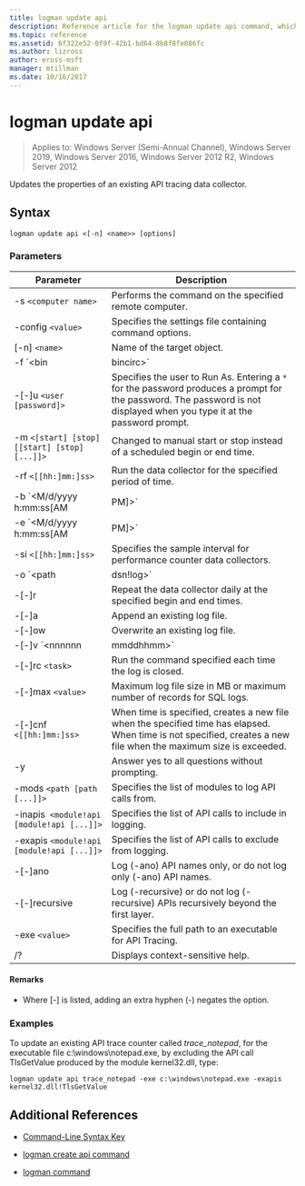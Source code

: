 ```yaml
---
title: logman update api
description: Reference article for the logman update api command, which updates the properties of an existing API tracking data collector.
ms.topic: reference
ms.assetid: 6f322e52-0f9f-42b1-bd64-8b8f8fe086fc
ms.author: lizross
author: eross-msft
manager: mtillman
ms.date: 10/16/2017
---
```


# logman update api

> Applies to: Windows Server (Semi-Annual Channel), Windows Server 2019, Windows Server 2016, Windows Server 2012 R2, Windows Server 2012

Updates the properties of an existing API tracing data collector.

## Syntax

```
logman update api <[-n] <name>> [options]
```

### Parameters

| Parameter | Description |
| --------- | ----------- |
| -s `<computer name>` | Performs the command on the specified remote computer. |
| -config `<value>` | Specifies the settings file containing command options. |
| [-n] `<name>` | Name of the target object. |
| -f `<bin|bincirc>` | Specifies the log format for the data collector. |
| -[-]u `<user [password]>` | Specifies the user to Run As. Entering a `*` for the password produces a prompt for the password. The password is not displayed when you type it at the password prompt. |
| -m `<[start] [stop] [[start] [stop] [...]]>` | Changed to manual start or stop instead of a scheduled begin or end time. |
| -rf `<[[hh:]mm:]ss>` | Run the data collector for the specified period of time. |
| -b `<M/d/yyyy h:mm:ss[AM|PM]>` | Begin collecting data at the specified time. |
| -e `<M/d/yyyy h:mm:ss[AM|PM]>` | End data collection at the specified time. |
| -si `<[[hh:]mm:]ss>` | Specifies the sample interval for performance counter data collectors. |
| -o `<path|dsn!log>` | Specifies the output log file or the DSN and log set name in a SQL database. |
| -[-]r | Repeat the data collector daily at the specified begin and end times. |
| -[-]a | Append an existing log file. |
| -[-]ow | Overwrite an existing log file. |
| -[-]v `<nnnnnn|mmddhhmm>` | Attaches file versioning information to the end of the log file name. |
| -[-]rc `<task>` | Run the command specified each time the log is closed. |
| -[-]max `<value>` | Maximum log file size in MB or maximum number of records for SQL logs. |
| -[-]cnf `<[[hh:]mm:]ss>` | When time is specified, creates a new file when the specified time has elapsed. When time is not specified, creates a new file when the maximum size is exceeded. |
| -y | Answer yes to all questions without prompting. |
| -mods `<path [path [...]]>` | Specifies the list of modules to log API calls from. |
| -inapis` <module!api [module!api [...]]>` | Specifies the list of API calls to include in logging. |
| -exapis `<module!api [module!api [...]]>` | Specifies the list of API calls to exclude from logging. |
| -[-]ano | Log (-ano) API names only, or do not log only (-ano) API names. |
| -[-]recursive | Log (-recursive) or do not log (-recursive) APIs recursively beyond the first layer. |
| -exe `<value>` | Specifies the full path to an executable for API Tracing. |
| /? | Displays context-sensitive help. |

#### Remarks

- Where [-] is listed, adding an extra hyphen (-) negates the option.

### Examples

To update an existing API trace counter called *trace_notepad*, for the executable file c:\windows\notepad.exe, by excluding the API call TlsGetValue produced by the module kernel32.dll, type:

```
logman update api trace_notepad -exe c:\windows\notepad.exe -exapis kernel32.dll!TlsGetValue
```

## Additional References

- [Command-Line Syntax Key](command-line-syntax-key.md)

- [logman create api command](logman-create-api.md)

- [logman command](logman.md)
